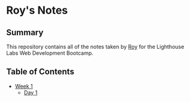 # Roy's Notes

## Summary

This repository contains all of the notes taken by [Roy](https://github.com/roylyh) for the Lighthouse Labs Web Development Bootcamp.

## Table of Contents

* [Week 1](/Week_1)
  * [Day 1](/Week_1/Day_1)